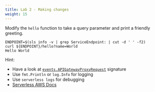 ```yaml
---
title: Lab 2 - Making changes
weight: 15
---
```


Modify the `hello` function to take a query parameter and print a friendly greeting.

```
ENDPOINT=$(sls info -v | grep ServiceEndpoint: | cut -d ' ' -f2)
curl ${ENDPOINT}/hello?name=World
Hello World
```

Hint:

- Have a look at [`events.APIGatewayProxyRequest`](https://github.com/aws/aws-lambda-go/blob/master/events/apigw.go#L6) signature
- Use `fmt.Println` or `log.Info` for logging
- Use `serverless logs` for debugging
- [Serverless AWS Docs](https://serverless.com/framework/docs/providers/aws/)


